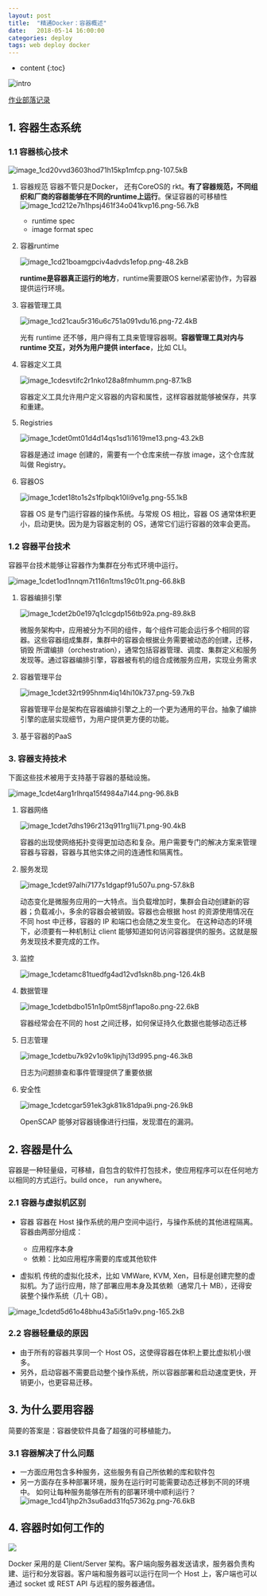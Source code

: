 ```yaml
---
layout: post
title:  "精通Docker：容器概述"
date:   2018-05-14 16:00:00
categories: deploy
tags: web deploy docker
---
```


* content
{:toc}

![intro](http://static.zybuluo.com/ranger-01/h14duilk27ip7r4wtoya7q2j/image_1cdf6eufl1najlg51lrnv9q1phi9.png)

[作业部落记录](https://www.zybuluo.com/ranger-01/note/1141121)



## 1. 容器生态系统

### 1.1 容器核心技术

![image_1cd20vvd3603hod71h15kp1mfcp.png-107.5kB][1]

1. 容器规范
容器不管只是Docker， 还有CoreOS的 rkt。**有了容器规范，不同组织和厂商的容器能够在不同的runtime上运行**。保证容器的可移植性
![image_1cd212e7h1hpsj461f34o041kvp16.png-56.7kB][2]
    - runtime spec
    - image format spec
    
2. 容器runtime

    ![image_1cd21boamgpciv4advds1efop.png-48.2kB][3]
    
    **runtime是容器真正运行的地方**，runtime需要跟OS kernel紧密协作，为容器提供运行环境。
    
3. 容器管理工具
    
    ![image_1cd21cau5r316u6c751a091vdu16.png-72.4kB][4]
    
    光有 runtime 还不够，用户得有工具来管理容器啊。**容器管理工具对内与 runtime 交互，对外为用户提供 interface**，比如 CLI。

4. 容器定义工具

    ![image_1cdesvtifc2r1nko128a8fmhumm.png-87.1kB][5]
    
    容器定义工具允许用户定义容器的内容和属性，这样容器就能够被保存，共享和重建。

5. Registries

    ![image_1cdet0mt01d4d14qs1sd1i1619me13.png-43.2kB][6]

    容器是通过 image 创建的，需要有一个仓库来统一存放 image，这个仓库就叫做 Registry。

6. 容器OS

    ![image_1cdet18to1s2s1fplbqk10li9ve1g.png-55.1kB][7]

    容器 OS 是专门运行容器的操作系统。与常规 OS 相比，容器 OS 通常体积更小，启动更快。因为是为容器定制的 OS，通常它们运行容器的效率会更高。

### 1.2 容器平台技术

容器平台技术能够让容器作为集群在分布式环境中运行。

![image_1cdet1od1nnqm7t116n1tms19c01t.png-66.8kB][8]

1. 容器编排引擎

    ![image_1cdet2b0e197q1clcgdp156tb92a.png-89.8kB][9]

    微服务架构中，应用被分为不同的组件，每个组件可能会运行多个相同的容器。这些容器组成集群，集群中的容器会根据业务需要被动态的创建，迁移，销毁
    所谓编排（orchestration），通常包括容器管理、调度、集群定义和服务发现等。通过容器编排引擎，容器被有机的组合成微服务应用，实现业务需求

2. 容器管理平台

    ![image_1cdet32rt995hnm4iq14hi10k737.png-59.7kB][10]

    容器管理平台是架构在容器编排引擎之上的一个更为通用的平台。抽象了编排引擎的底层实现细节，为用户提供更方便的功能。

3. 基于容器的PaaS

### 3. 容器支持技术

下面这些技术被用于支持基于容器的基础设施。

![image_1cdet4arg1rlhrqa15f4984a7l44.png-96.8kB][11]

1. 容器网络

    ![image_1cdet7dhs196r213q911rg1lij71.png-90.4kB][12]

    容器的出现使网络拓扑变得更加动态和复杂。用户需要专门的解决方案来管理容器与容器，容器与其他实体之间的连通性和隔离性。

2. 服务发现

    ![image_1cdet97alhi7177s1dgapf91u507u.png-57.8kB][13]

    动态变化是微服务应用的一大特点。当负载增加时，集群会自动创建新的容器；负载减小，多余的容器会被销毁。容器也会根据 host 的资源使用情况在不同 host 中迁移，容器的 IP 和端口也会随之发生变化。
    在这种动态的环境下，必须要有一种机制让 client 能够知道如何访问容器提供的服务。这就是服务发现技术要完成的工作。
3. 监控

    ![image_1cdetamc81tuedfg4ad12vd1skn8b.png-126.4kB][14]

4. 数据管理

    ![image_1cdetbdbo151n1p0mt58jnf1apo8o.png-22.6kB][15]

    容器经常会在不同的 host 之间迁移，如何保证持久化数据也能够动态迁移

5. 日志管理

    ![image_1cdetbu7k92v1o9k1ipjhj13d995.png-46.3kB][16]

    日志为问题排查和事件管理提供了重要依据

6. 安全性

    ![image_1cdetcgar591ek3gk81lk81dpa9i.png-26.9kB][17]

    OpenSCAP 能够对容器镜像进行扫描，发现潜在的漏洞。

## 2. 容器是什么

容器是一种轻量级，可移植，自包含的软件打包技术，使应用程序可以在任何地方以相同的方式运行。build once， run anywhere。

### 2.1 容器与虚拟机区别

- 容器
容器在 Host 操作系统的用户空间中运行，与操作系统的其他进程隔离。
容器由两部分组成：
    - 应用程序本身
    - 依赖：比如应用程序需要的库或其他软件

- 虚拟机
传统的虚拟化技术，比如 VMWare, KVM, Xen，目标是创建完整的虚拟机。为了运行应用，除了部署应用本身及其依赖（通常几十 MB），还得安装整个操作系统（几十 GB）。

![image_1cdetd5d61o48bhu43a5i5t1a9v.png-165.2kB][18]

### 2.2 容器轻量级的原因

- 由于所有的容器共享同一个 Host OS，这使得容器在体积上要比虚拟机小很多。
- 另外，启动容器不需要启动整个操作系统，所以容器部署和启动速度更快，开销更小，也更容易迁移。

## 3. 为什么要用容器
简要的答案是：容器使软件具备了超强的可移植能力。

### 3.1 容器解决了什么问题
- 一方面应用包含多种服务，这些服务有自己所依赖的库和软件包
- 另一方面存在多种部署环境，服务在运行时可能需要动态迁移到不同的环境中。
如何让每种服务能够在所有的部署环境中顺利运行？
![image_1cd41jhp2h3su6add31fq57362g.png-76.6kB][19]

## 4. 容器时如何工作的
![](http://static.zybuluo.com/ranger-01/h14duilk27ip7r4wtoya7q2j/image_1cdf6eufl1najlg51lrnv9q1phi9.png)

Docker 采用的是 Client/Server 架构。客户端向服务器发送请求，服务器负责构建、运行和分发容器。客户端和服务器可以运行在同一个 Host 上，客户端也可以通过 socket 或 REST API 与远程的服务器通信。


  [1]: http://static.zybuluo.com/ranger-01/7yvnd0wrwnizq76zy3f8926f/image_1cd20vvd3603hod71h15kp1mfcp.png
  [2]: http://static.zybuluo.com/ranger-01/quzf1954ddzpaifz2tt455z4/image_1cd212e7h1hpsj461f34o041kvp16.png
  [3]: http://static.zybuluo.com/ranger-01/mam6sofukdrjpg49u8th0vvg/image_1cd21boamgpciv4advds1efop.png
  [4]: http://static.zybuluo.com/ranger-01/0z4cc4ut4wdza585eix2jxom/image_1cd21cau5r316u6c751a091vdu16.png
  [5]: http://static.zybuluo.com/ranger-01/p9pbp2fdcl6zl9cw6gwo1rrm/image_1cdesvtifc2r1nko128a8fmhumm.png
  [6]: http://static.zybuluo.com/ranger-01/pghrfqzwuoj401q8oyh3kool/image_1cdet0mt01d4d14qs1sd1i1619me13.png
  [7]: http://static.zybuluo.com/ranger-01/mlqdux4gl00il5gmou1syo3e/image_1cdet18to1s2s1fplbqk10li9ve1g.png
  [8]: http://static.zybuluo.com/ranger-01/8xf4vkymuhe7ulvbu1gm6ypr/image_1cdet1od1nnqm7t116n1tms19c01t.png
  [9]: http://static.zybuluo.com/ranger-01/u8krdxcisvhbgyj1ojmgjfx7/image_1cdet2b0e197q1clcgdp156tb92a.png
  [10]: http://static.zybuluo.com/ranger-01/yczu8o3vvh0x8b31i102j8el/image_1cdet32rt995hnm4iq14hi10k737.png
  [11]: http://static.zybuluo.com/ranger-01/xzoj437yonqyibpx7wpqlx7z/image_1cdet4arg1rlhrqa15f4984a7l44.png
  [12]: http://static.zybuluo.com/ranger-01/wcsksoahm1ktm1bls2ytio32/image_1cdet7dhs196r213q911rg1lij71.png
  [13]: http://static.zybuluo.com/ranger-01/abkkmfyxcr2x7hposi7udf4h/image_1cdet97alhi7177s1dgapf91u507u.png
  [14]: http://static.zybuluo.com/ranger-01/vn0o1g9nsou7pb7lncpmkh6d/image_1cdetamc81tuedfg4ad12vd1skn8b.png
  [15]: http://static.zybuluo.com/ranger-01/8caeufq8ydm0pc07zv206bq9/image_1cdetbdbo151n1p0mt58jnf1apo8o.png
  [16]: http://static.zybuluo.com/ranger-01/t5s5s62xzl6b0cxoiw62pz54/image_1cdetbu7k92v1o9k1ipjhj13d995.png
  [17]: http://static.zybuluo.com/ranger-01/5fm7jlxp4pxeszh6qol95q70/image_1cdetcgar591ek3gk81lk81dpa9i.png
  [18]: http://static.zybuluo.com/ranger-01/bswtsqqwpk5ripzyco29ic1y/image_1cdetd5d61o48bhu43a5i5t1a9v.png
  [19]: http://static.zybuluo.com/ranger-01/e8p9f7ok8e8pw66k0wu1idiy/image_1cd41jhp2h3su6add31fq57362g.png
  